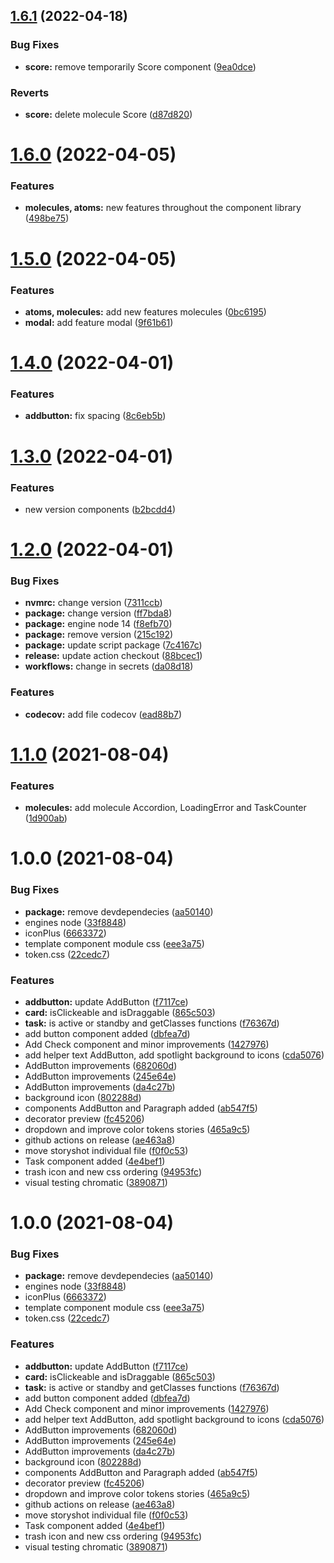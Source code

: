 ## [1.6.1](https://github.com/areyesdev/components-app-productivity/compare/v1.6.0...v1.6.1) (2022-04-18)


### Bug Fixes

* **score:** remove temporarily Score component ([9ea0dce](https://github.com/areyesdev/components-app-productivity/commit/9ea0dce054903827241789fdef1dfb3f40f8a807))


### Reverts

* **score:** delete molecule Score ([d87d820](https://github.com/areyesdev/components-app-productivity/commit/d87d820de898aef6c7f1341203f1580a63479a4f))

# [1.6.0](https://github.com/areyesdev/components-app-productivity/compare/v1.5.0...v1.6.0) (2022-04-05)


### Features

* **molecules, atoms:** new features throughout the component library ([498be75](https://github.com/areyesdev/components-app-productivity/commit/498be7570bc7ce52889a670ea043b5ef38ebcfe5))

# [1.5.0](https://github.com/areyesdev/components-app-productivity/compare/v1.4.0...v1.5.0) (2022-04-05)


### Features

* **atoms, molecules:** add new features molecules ([0bc6195](https://github.com/areyesdev/components-app-productivity/commit/0bc6195d769e80260c6c67a0bb4c2114324cf01c))
* **modal:** add feature modal ([9f61b61](https://github.com/areyesdev/components-app-productivity/commit/9f61b61ee1f75f36d614af6d329a18fca9abe0cc))

# [1.4.0](https://github.com/areyesdev/components-app-productivity/compare/v1.3.0...v1.4.0) (2022-04-01)


### Features

* **addbutton:** fix spacing ([8c6eb5b](https://github.com/areyesdev/components-app-productivity/commit/8c6eb5b548a9a99f718ae0fc672c5e2c25d69306))

# [1.3.0](https://github.com/areyesdev/components-app-productivity/compare/v1.2.0...v1.3.0) (2022-04-01)


### Features

* new version components ([b2bcdd4](https://github.com/areyesdev/components-app-productivity/commit/b2bcdd4eaab2bf120367356daf8c6130e74eeb99))

# [1.2.0](https://github.com/areyesdev/components-app-productivity/compare/v1.1.0...v1.2.0) (2022-04-01)


### Bug Fixes

* **nvmrc:** change version ([7311ccb](https://github.com/areyesdev/components-app-productivity/commit/7311ccbeca621e24a93e3d3e5c20f987960e3006))
* **package:** change version ([ff7bda8](https://github.com/areyesdev/components-app-productivity/commit/ff7bda8d8e6dc86e84606329607ee679cf886771))
* **package:** engine node 14 ([f8efb70](https://github.com/areyesdev/components-app-productivity/commit/f8efb7087c868dedbaf6f98f589d263f1a4db1f4))
* **package:** remove version ([215c192](https://github.com/areyesdev/components-app-productivity/commit/215c19280352b25dfb05961d0502c92128ad0e0a))
* **package:** update script package ([7c4167c](https://github.com/areyesdev/components-app-productivity/commit/7c4167c2bbe17166e81695281750198d8ac77246))
* **release:** update action checkout ([88bcec1](https://github.com/areyesdev/components-app-productivity/commit/88bcec1a666ec15f1b4370f41e21fd98140d12fe))
* **workflows:** change in secrets ([da08d18](https://github.com/areyesdev/components-app-productivity/commit/da08d184f288670f04128cb4bc9d1a85a6c0d2f6))


### Features

* **codecov:** add file codecov ([ead88b7](https://github.com/areyesdev/components-app-productivity/commit/ead88b740801968bbba1a7754aaa789b32da1fe3))

# [1.1.0](https://github.com/areyesdev/components-app-productivity/compare/v1.0.0...v1.1.0) (2021-08-04)


### Features

* **molecules:** add molecule Accordion, LoadingError and TaskCounter ([1d900ab](https://github.com/areyesdev/components-app-productivity/commit/1d900abf88c90e11a2284dd14ba04ccef4efb758))

# 1.0.0 (2021-08-04)


### Bug Fixes

* **package:** remove devdependecies ([aa50140](https://github.com/areyesdev/components-app-productivity/commit/aa501408483ff6b64eaf7b48fe101fa38a3e31b3))
* engines node ([33f8848](https://github.com/areyesdev/components-app-productivity/commit/33f884852bb04f5c3d4cfc31c760230bfd1f087d))
* iconPlus ([6663372](https://github.com/areyesdev/components-app-productivity/commit/6663372a08c2fe90bfb49daa587d280ad00c46fc))
* template component module css ([eee3a75](https://github.com/areyesdev/components-app-productivity/commit/eee3a75ed0b02dc658ad04b25cd150914ab66ed7))
* token.css ([22cedc7](https://github.com/areyesdev/components-app-productivity/commit/22cedc7cb08d5de8e7c00d3c0c94ca2e11e88514))


### Features

* **addbutton:** update AddButton ([f7117ce](https://github.com/areyesdev/components-app-productivity/commit/f7117ce03cf1261ab6d83099bbb35631afd58f85))
* **card:** isClickeable and isDraggable ([865c503](https://github.com/areyesdev/components-app-productivity/commit/865c503cd9644b1a2a70b22042864fdd7558d3ed))
* **task:** is active or standby and getClasses functions ([f76367d](https://github.com/areyesdev/components-app-productivity/commit/f76367d94fa34c921dd7f81fbf53cc720a926bb8))
* add button component added ([dbfea7d](https://github.com/areyesdev/components-app-productivity/commit/dbfea7d416a5fb46e5f9c11722d8d4f65e7bd8ce))
* Add Check component and minor improvements ([1427976](https://github.com/areyesdev/components-app-productivity/commit/1427976aa0a584969cded8ed49a9e9c4df0ed0b0))
* add helper text AddButton, add spotlight background to icons ([cda5076](https://github.com/areyesdev/components-app-productivity/commit/cda50766327f666f4a0ac4321db9b759f1d67bea))
* AddButton improvements ([682060d](https://github.com/areyesdev/components-app-productivity/commit/682060d39506ad0073c3105e250217b7fdc2d25c))
* AddButton improvements ([245e64e](https://github.com/areyesdev/components-app-productivity/commit/245e64e6c6ed5dc6a2da0417c7da851b7dceda4b))
* AddButton improvements ([da4c27b](https://github.com/areyesdev/components-app-productivity/commit/da4c27b17eccfa48ce2b8181547f108fa7911f39))
* background icon ([802288d](https://github.com/areyesdev/components-app-productivity/commit/802288df18e3f1ebf2d5317f7254eb2fb6834e5d))
* components AddButton and Paragraph added ([ab547f5](https://github.com/areyesdev/components-app-productivity/commit/ab547f599e5e0e1b77a528201625b56902212f68))
* decorator preview ([fc45206](https://github.com/areyesdev/components-app-productivity/commit/fc45206285f213a03c759ca5cf63751d27edca73))
* dropdown and improve color tokens stories ([465a9c5](https://github.com/areyesdev/components-app-productivity/commit/465a9c57bbc4b75ec7f537fff6347fb7859404a4))
* github actions on release ([ae463a8](https://github.com/areyesdev/components-app-productivity/commit/ae463a8d3c88befcbf055c2e9877ba1b8162dd57))
* move storyshot individual file ([f0f0c53](https://github.com/areyesdev/components-app-productivity/commit/f0f0c531f6d8fce487aef209c30e6a4a2e384ac4))
* Task component added ([4e4bef1](https://github.com/areyesdev/components-app-productivity/commit/4e4bef159c20dcece0e4da0e7ff76a2b3fc694a0))
* trash icon and new css ordering ([94953fc](https://github.com/areyesdev/components-app-productivity/commit/94953fc3c0dfd69d12f66bd17b2da27ff6c9aa77))
* visual testing chromatic ([3890871](https://github.com/areyesdev/components-app-productivity/commit/3890871d45de9c45f9911b90c46699869ecb4e8f))

# 1.0.0 (2021-08-04)


### Bug Fixes

* **package:** remove devdependecies ([aa50140](https://github.com/areyesdev/components-app-productivity/commit/aa501408483ff6b64eaf7b48fe101fa38a3e31b3))
* engines node ([33f8848](https://github.com/areyesdev/components-app-productivity/commit/33f884852bb04f5c3d4cfc31c760230bfd1f087d))
* iconPlus ([6663372](https://github.com/areyesdev/components-app-productivity/commit/6663372a08c2fe90bfb49daa587d280ad00c46fc))
* template component module css ([eee3a75](https://github.com/areyesdev/components-app-productivity/commit/eee3a75ed0b02dc658ad04b25cd150914ab66ed7))
* token.css ([22cedc7](https://github.com/areyesdev/components-app-productivity/commit/22cedc7cb08d5de8e7c00d3c0c94ca2e11e88514))


### Features

* **addbutton:** update AddButton ([f7117ce](https://github.com/areyesdev/components-app-productivity/commit/f7117ce03cf1261ab6d83099bbb35631afd58f85))
* **card:** isClickeable and isDraggable ([865c503](https://github.com/areyesdev/components-app-productivity/commit/865c503cd9644b1a2a70b22042864fdd7558d3ed))
* **task:** is active or standby and getClasses functions ([f76367d](https://github.com/areyesdev/components-app-productivity/commit/f76367d94fa34c921dd7f81fbf53cc720a926bb8))
* add button component added ([dbfea7d](https://github.com/areyesdev/components-app-productivity/commit/dbfea7d416a5fb46e5f9c11722d8d4f65e7bd8ce))
* Add Check component and minor improvements ([1427976](https://github.com/areyesdev/components-app-productivity/commit/1427976aa0a584969cded8ed49a9e9c4df0ed0b0))
* add helper text AddButton, add spotlight background to icons ([cda5076](https://github.com/areyesdev/components-app-productivity/commit/cda50766327f666f4a0ac4321db9b759f1d67bea))
* AddButton improvements ([682060d](https://github.com/areyesdev/components-app-productivity/commit/682060d39506ad0073c3105e250217b7fdc2d25c))
* AddButton improvements ([245e64e](https://github.com/areyesdev/components-app-productivity/commit/245e64e6c6ed5dc6a2da0417c7da851b7dceda4b))
* AddButton improvements ([da4c27b](https://github.com/areyesdev/components-app-productivity/commit/da4c27b17eccfa48ce2b8181547f108fa7911f39))
* background icon ([802288d](https://github.com/areyesdev/components-app-productivity/commit/802288df18e3f1ebf2d5317f7254eb2fb6834e5d))
* components AddButton and Paragraph added ([ab547f5](https://github.com/areyesdev/components-app-productivity/commit/ab547f599e5e0e1b77a528201625b56902212f68))
* decorator preview ([fc45206](https://github.com/areyesdev/components-app-productivity/commit/fc45206285f213a03c759ca5cf63751d27edca73))
* dropdown and improve color tokens stories ([465a9c5](https://github.com/areyesdev/components-app-productivity/commit/465a9c57bbc4b75ec7f537fff6347fb7859404a4))
* github actions on release ([ae463a8](https://github.com/areyesdev/components-app-productivity/commit/ae463a8d3c88befcbf055c2e9877ba1b8162dd57))
* move storyshot individual file ([f0f0c53](https://github.com/areyesdev/components-app-productivity/commit/f0f0c531f6d8fce487aef209c30e6a4a2e384ac4))
* Task component added ([4e4bef1](https://github.com/areyesdev/components-app-productivity/commit/4e4bef159c20dcece0e4da0e7ff76a2b3fc694a0))
* trash icon and new css ordering ([94953fc](https://github.com/areyesdev/components-app-productivity/commit/94953fc3c0dfd69d12f66bd17b2da27ff6c9aa77))
* visual testing chromatic ([3890871](https://github.com/areyesdev/components-app-productivity/commit/3890871d45de9c45f9911b90c46699869ecb4e8f))
